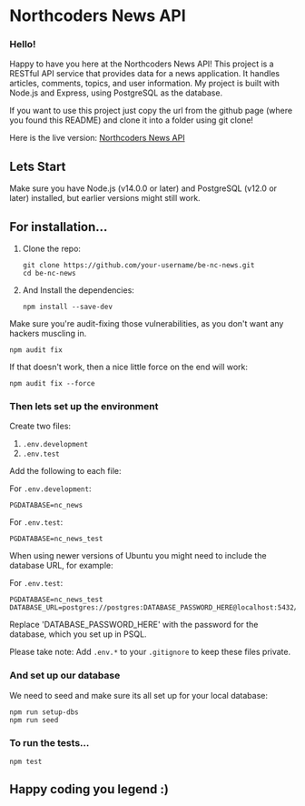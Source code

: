 
# Northcoders News API

### Hello!
Happy to have you here at the Northcoders News API! This project is a RESTful API service that provides data for a news application. It handles articles, comments, topics, and user information. My project is built with Node.js and Express, using PostgreSQL as the database.

If you want to use this project just copy the url from the github page (where you found this README) and clone it into a folder using git clone!

Here is the live version: [Northcoders News API](https://be-nc-news-candy-sep.onrender.com/)

## Lets Start

Make sure you have Node.js (v14.0.0 or later) and PostgreSQL (v12.0 or later) installed, but earlier versions might still work.

## For installation...

1. Clone the repo:
   ```
   git clone https://github.com/your-username/be-nc-news.git
   cd be-nc-news
   ```

2. And Install the dependencies:
   ```
   npm install --save-dev
   ```
  Make sure you're audit-fixing those vulnerabilities, as you don't want any hackers muscling in.

  ``
  npm audit fix
  ``

  If that doesn't work, then a nice little force on the end will work:

  ``
  npm audit fix --force
  ``


### Then lets set up the environment

Create two files:

1. `.env.development`
2. `.env.test`

Add the following to each file:

For `.env.development`:
```
PGDATABASE=nc_news
```

For `.env.test`:
```
PGDATABASE=nc_news_test
```
When using newer versions of Ubuntu you might need to include the database URL, for example:

For `.env.test`:
```
PGDATABASE=nc_news_test
DATABASE_URL=postgres://postgres:DATABASE_PASSWORD_HERE@localhost:5432/nc_news_test
```
Replace 'DATABASE_PASSWORD_HERE' with the password for the database, which you set up in PSQL.

Please take note: Add `.env.*` to your `.gitignore` to keep these files private.

### And set up our database

We need to seed  and make sure its all set up for your local database:

```
npm run setup-dbs
npm run seed
```

### To run the tests...
```
npm test
```
## Happy coding you legend :)
